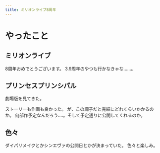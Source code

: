 ```yaml
---
title: ミリオンライブ8周年
---
```


# やったこと

## ミリオンライブ

8周年おめでとうございます。
3.9周年のやつも行かなきゃな……。

## プリンセスプリンシパル

劇場版を見てきた。

ストーリーも作画も良かった。
が、この調子だと完結にどれくらいかかるのか。
何部作予定なんだろう‥‥。そして予定通りに公開してくれるのか。

## 色々

ダイパリメイクとかシンエヴァの公開日とかが決まっていた。
色々と楽しみ。
